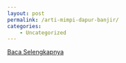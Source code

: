```yaml
---
layout: post
permalink: /arti-mimpi-dapur-banjir/
categories:
    - Uncategorized
---
```


[Baca Selengkapnya](/08)